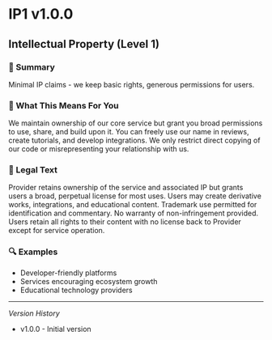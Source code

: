 # IP1 v1.0.0

## Intellectual Property (Level 1)

### 📌 Summary
Minimal IP claims - we keep basic rights, generous permissions for users.

### 👤 What This Means For You
We maintain ownership of our core service but grant you broad permissions to use, share, and build upon it. You can freely use our name in reviews, create tutorials, and develop integrations. We only restrict direct copying of our code or misrepresenting your relationship with us.

### 📜 Legal Text
Provider retains ownership of the service and associated IP but grants users a broad, perpetual license for most uses. Users may create derivative works, integrations, and educational content. Trademark use permitted for identification and commentary. No warranty of non-infringement provided. Users retain all rights to their content with no license back to Provider except for service operation.

### 🔍 Examples
- Developer-friendly platforms
- Services encouraging ecosystem growth
- Educational technology providers

---
*Version History*
- v1.0.0 - Initial version